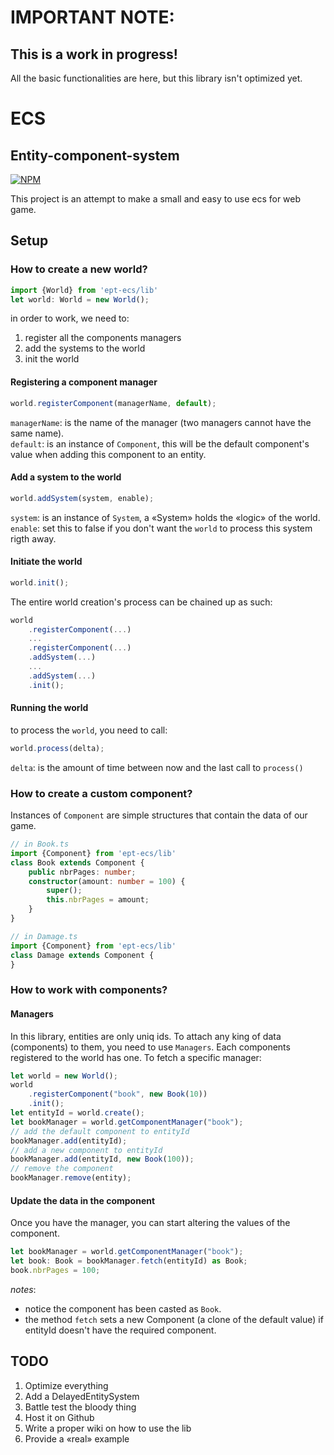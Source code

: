 # IMPORTANT NOTE:
## This is a work in progress!
All the basic functionalities are here, but this library isn't optimized yet.

# ECS
## Entity-component-system
[![NPM](https://nodei.co/npm/ept-ecs.png?compact=true)](https://npmjs.org/package/ept-ecs)

This project is an attempt to make a small and easy to use ecs for web game.

## Setup

### How to create a new world?
``` typescript
import {World} from 'ept-ecs/lib'
let world: World = new World();
```

in order to work, we need to:
1. register all the components managers
2. add the systems to the world
3. init the world

#### Registering a component manager
``` typescript
world.registerComponent(managerName, default);
```
`managerName`: is the name of the manager (two managers cannot have the same name).  
`default`: is an instance of `Component`, this will be the default component's value when adding this component to an entity. 

#### Add a system to the world
``` typescript
world.addSystem(system, enable);
```
`system`: is an instance of `System`, a «System» holds the «logic» of the world.  
`enable`: set this to false if you don't want the `world` to process this system rigth away.  

#### Initiate the world
``` typescript
world.init();
```
The entire world creation's process can be chained up as such:
``` typescript
world
    .registerComponent(...)
    ...
    .registerComponent(...)
    .addSystem(...)
    ...
    .addSystem(...)
    .init();
```
#### Running the world
to process the `world`, you need to call:
``` typescript
world.process(delta);
```
`delta`: is the amount of time between now and the last call to `process()`

### How to create a custom component?
Instances of `Component` are simple structures that contain the data of our game.
``` typescript
// in Book.ts
import {Component} from 'ept-ecs/lib'
class Book extends Component {
    public nbrPages: number;
    constructor(amount: number = 100) {
        super();
        this.nbrPages = amount;
    }
}

// in Damage.ts
import {Component} from 'ept-ecs/lib'
class Damage extends Component {
}
```

### How to work with components?

#### Managers
In this library, entities are only uniq ids. To attach any king of data (components) to them, you need to use `Managers`.
Each components registered to the world has one. To fetch a specific manager:
``` typescript
let world = new World();
world
    .registerComponent("book", new Book(10))
    .init();
let entityId = world.create();
let bookManager = world.getComponentManager("book");
// add the default component to entityId
bookManager.add(entityId);
// add a new component to entityId
bookManager.add(entityId, new Book(100));
// remove the component
bookManager.remove(entity);
```

#### Update the data in the component
Once you have the manager, you can start altering the values of the component.
``` typescript
let bookManager = world.getComponentManager("book");
let book: Book = bookManager.fetch(entityId) as Book;
book.nbrPages = 100;
```
*notes*:
- notice the component has been casted as `Book`.
- the method `fetch` sets a new Component (a clone of the default value) if entityId doesn't have the required component.

## TODO

1. Optimize everything
2. Add a DelayedEntitySystem
3. Battle test the bloody thing
4. Host it on Github
5. Write a proper wiki on how to use the lib
6. Provide a «real» example
